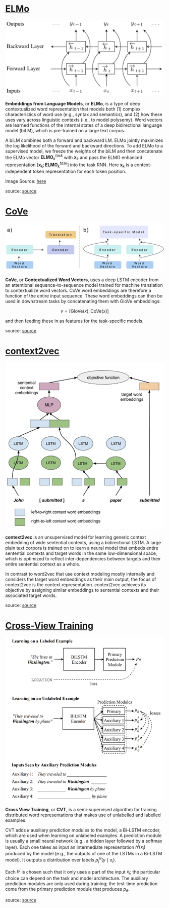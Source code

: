 # [ELMo](https://paperswithcode.com/method/elmo)
![](./img/Screen_Shot_2020-05-25_at_8.41.43_PM_DuQFJHG.png)

**Embeddings from Language Models**, or **ELMo**, is a type of deep contextualized word representation that models both (1) complex characteristics of word use (e.g., syntax and semantics), and (2) how these uses vary across linguistic contexts (i.e., to model polysemy). Word vectors are learned functions of the internal states of a deep bidirectional language model (biLM), which is pre-trained on a large text corpus.

A biLM combines both a forward and backward LM.  ELMo jointly maximizes the log likelihood of the forward and backward directions. To add ELMo to a supervised model, we freeze the weights of the biLM and then concatenate the ELMo vector $\textbf{ELMO}^{task}_k$ with $\textbf{x}_k$ and pass the ELMO enhanced representation $[\textbf{x}_k; \textbf{ELMO}^{task}_k]$ into the task RNN. Here $\textbf{x}_k$ is a context-independent token representation for each token position. 

Image Source: [here](https://medium.com/@duyanhnguyen_38925/create-a-strong-text-classification-with-the-help-from-elmo-e90809ba29da)

source: [source](http://arxiv.org/abs/1802.05365v2)
# [CoVe](https://paperswithcode.com/method/cove)
![](./img/Screen_Shot_2020-05-26_at_1.22.59_PM.png)

**CoVe**, or **Contextualized Word Vectors**, uses a deep LSTM encoder from an attentional sequence-to-sequence model trained for machine translation to contextualize word vectors. $\text{CoVe}$ word embeddings are therefore a function of the entire input sequence. These word embeddings can then be used in downstream tasks by concatenating them with $\text{GloVe}$ embeddings:

$$ v = \left[\text{GloVe}\left(x\right), \text{CoVe}\left(x\right)\right]$$

and then feeding these in as features for the task-specific models.

source: [source](http://arxiv.org/abs/1708.00107v2)
# [context2vec](https://paperswithcode.com/method/context2vec)
![](./img/Screen_Shot_2020-05-27_at_12.31.55_PM.png)

**context2vec** is an unsupervised model for learning generic context embedding of wide sentential contexts, using a bidirectional LSTM. A large plain text corpora is trained on to learn a neural model that embeds entire sentential contexts and target words in the same low-dimensional space, which
is optimized to reflect inter-dependencies between targets and their entire sentential context as a whole. 

In contrast to word2vec that use context modeling mostly internally and considers the target word embeddings as their main output, the focus of context2vec is the context representation. context2vec achieves its objective by assigning similar embeddings to sentential contexts and their associated target words.

source: [source](https://www.aclweb.org/anthology/K16-1006/)
# [Cross-View Training](https://paperswithcode.com/method/cross-view-training)
![](./img/Screen_Shot_2020-05-26_at_4.37.39_PM.png)

**Cross View Training**, or **CVT**, is a semi-supervised algorithm for training distributed word representations that makes use of unlabelled and labelled examples. 

CVT adds $k$ auxiliary prediction modules to the model, a Bi-LSTM encoder, which are used when learning on unlabeled examples. A prediction module is usually a small neural network (e.g., a hidden layer followed by a softmax layer). Each one takes as input an intermediate representation $h^j(x_i)$ produced by the model (e.g., the outputs of one of the LSTMs in a Bi-LSTM model). It outputs a distribution over labels $p_{j}^{\theta}\left(y\mid{x_{i}}\right)$.

Each $h^j$ is chosen such that it only uses a part of the input $x_i$; the particular choice can depend on the task and model architecture. The auxiliary prediction modules are only used during training; the test-time prediction come from the primary prediction module that produces $p_\theta$.

source: [source](http://arxiv.org/abs/1809.08370v1)
